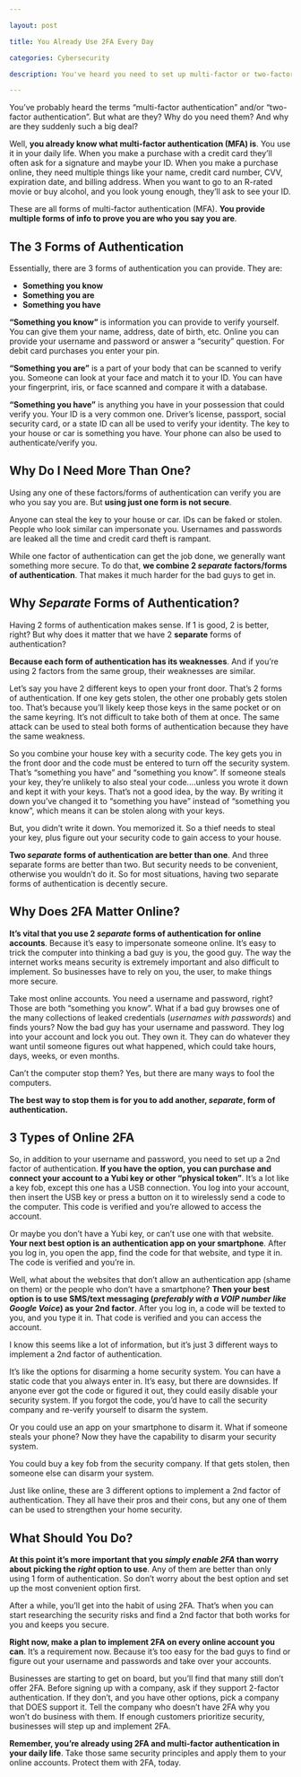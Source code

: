 ```yaml
---

layout: post

title: You Already Use 2FA Every Day

categories: Cybersecurity

description: You've heard you need to set up multi-factor or two-factor authentication. But what is it and how does it work? What if I said you already use it every day? Find out how you use it and why you need to start using it everywhere online.

---
```




You’ve probably heard the terms “multi-factor authentication” and/or “two-factor authentication”. But what are they? Why do you need them? And why are they suddenly such a big deal?

<!--more-->

Well, **you already know what multi-factor authentication (MFA) is**. You use it in your daily life. When you make a purchase with a credit card they’ll often ask for a signature and maybe your ID. When you make a purchase online, they need multiple things like your name, credit card number, CVV, expiration date, and billing address. When you want to go to an R-rated movie or buy alcohol, and you look young enough, they’ll ask to see your ID.

These are all forms of multi-factor authentication (MFA). **You provide multiple forms of info to prove you are who you say you are**.

## The 3 Forms of Authentication
Essentially, there are 3 forms of authentication you can provide. They are:

- **Something you know**
- **Something you are**
- **Something you have**

**“Something you know”** is information you can provide to verify yourself. You can give them your name, address, date of birth, etc. Online you can provide your username and password or answer a “security” question. For debit card purchases you enter your pin.

**“Something you are”** is a part of your body that can be scanned to verify you. Someone can look at your face and match it to your ID. You can have your fingerprint, iris, or face scanned and compare it with a database.

**“Something you have”** is anything you have in your possession that could verify you. Your ID is a very common one. Driver’s license, passport, social security card, or a state ID can all be used to verify your identity. The key to your house or car is something you have. Your phone can also be used to authenticate/verify you.

## Why Do I Need More Than One?
Using any one of these factors/forms of authentication can verify you are who you say you are. But **using just one form is not secure**.

Anyone can steal the key to your house or car. IDs can be faked or stolen. People who look similar can impersonate you. Usernames and passwords are leaked all the time and credit card theft is rampant.

While one factor of authentication can get the job done, we generally want something more secure. To do that, **we combine 2 *separate* factors/forms of authentication**. That makes it much harder for the bad guys to get in.

## Why *Separate* Forms of Authentication?
Having 2 forms of authentication makes sense. If 1 is good, 2 is better, right? But why does it matter that we have 2 **separate** forms of authentication?

**Because each form of authentication has its weaknesses**. And if you’re using 2 factors from the same group, their weaknesses are similar.

Let’s say you have 2 different keys to open your front door. That’s 2 forms of authentication. If one key gets stolen, the other one probably gets stolen too. That’s because you’ll likely keep those keys in the same pocket or on the same keyring. It’s not difficult to take both of them at once. The same attack can be used to steal both forms of authentication because they have the same weakness.

So you combine your house key with a security code. The key gets you in the front door and the code must be entered to turn off the security system. That’s “something you have” and “something you know”. If someone steals your key, they’re unlikely to also steal your code….unless you wrote it down and kept it with your keys. That’s not a good idea, by the way. By writing it down you’ve changed it to “something you have” instead of “something you know”, which means it can be stolen along with your keys.

But, you didn’t write it down. You memorized it. So a thief needs to steal your key, plus figure out your security code to gain access to your house.

**Two *separate* forms of authentication are better than one**. And three separate forms are better than two. But security needs to be convenient, otherwise you wouldn’t do it. So for most situations, having two separate forms of authentication is decently secure.

## Why Does 2FA Matter Online?
**It’s vital that you use 2 *separate* forms of authentication for online accounts**. Because it’s easy to impersonate someone online. It’s easy to trick the computer into thinking a bad guy is you, the good guy. The way the internet works means security is extremely important and also difficult to implement. So businesses have to rely on you, the user, to make things more secure.

Take most online accounts. You need a username and password, right? Those are both “something you know”. What if a bad guy browses one of the many collections of leaked credentials (*usernames with passwords*) and finds yours? Now the bad guy has your username and password. They log into your account and lock you out. They own it. They can do whatever they want until someone figures out what happened, which could take hours, days, weeks, or even months.

Can’t the computer stop them? Yes, but there are many ways to fool the computers. 

**The best way to stop them is for you to add another, *separate*, form of authentication.**

## 3 Types of Online 2FA
So, in addition to your username and password, you need to set up a 2nd factor of authentication. **If you have the option, you can purchase and connect your account to a Yubi key or other “physical token”**. It’s a lot like a key fob, except this one has a USB connection. You log into your account, then insert the USB key or press a button on it to wirelessly send a code to the computer. This code is verified and you’re allowed to access the account.

Or maybe you don’t have a Yubi key, or can’t use one with that website. **Your next best option is  an authentication app on your smartphone**. After you log in, you open the app, find the code for that website, and type it in. The code is verified and you’re in.

Well, what about the websites that don’t allow an authentication app (shame on them) or the people who don’t have a smartphone? **Then your best option is to use SMS/text messaging (*preferably with a VOIP number like Google Voice*) as your 2nd factor**. After you log in, a code will be texted to you, and you type it in. That code is verified and you can access the account. 

I know this seems like a lot of information, but it’s just 3 different ways to implement a 2nd factor of authentication.

It’s like the options for disarming a home security system. You can have a static code that you always enter in. It’s easy, but there are downsides. If anyone ever got the code or figured it out, they could easily disable your security system. If you forgot the code, you’d have to call the security company and re-verify yourself to disarm the system.

Or you could use an app on your smartphone to disarm it. What if someone steals your phone? Now they have the capability to disarm your security system. 

You could buy a key fob from the security company. If that gets stolen, then someone else can disarm your system.

Just like online, these are 3 different options to implement a 2nd factor of authentication. They all have their pros and their cons, but any one of them can be used to strengthen your home security.

## What Should You Do?
**At this point it’s more important that you *simply enable 2FA* than worry about picking the *right* option to use**. Any of them are better than only using 1 form of authentication. So don’t worry about the best option and set up the most convenient option first.

After a while, you’ll get into the habit of using 2FA. That’s when you can start researching the security risks and find a 2nd factor that both works for you and keeps you secure.

**Right now, make a plan to implement 2FA on every online account you can**. It’s a requirement  now. Because it’s too easy for the bad guys to find or figure out your username and passwords and take over your accounts.

Businesses are starting to get on board, but you’ll find that many still don’t offer 2FA. Before signing up with a company, ask if they support 2-factor authentication. If they don’t, and you have other options, pick a company that DOES support it. Tell the company who doesn’t have 2FA why you won’t do business with them. If enough customers prioritize security, businesses will step up and implement 2FA.

**Remember, you’re already using 2FA and multi-factor authentication in your daily life**. Take those same security principles and apply them to your online accounts. Protect them with 2FA, today.
